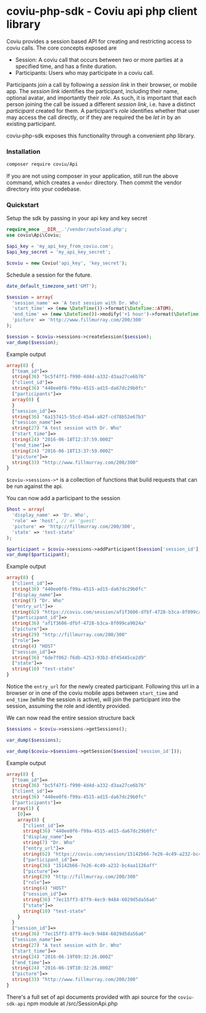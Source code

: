 coviu-php-sdk - Coviu api php client library
============================================


Coviu provides a session based API for creating and restricting access to coviu calls. The core concepts exposed are

* Session: A coviu call that occurs between two or more parties at a specified time, and has a finite duration.
* Participants: Users who may participate in a coviu call.

Participants join a call by following a _session link_ in their browser, or mobile app. The _session link_
identifies the participant, including their name, optional avatar, and importantly their _role_. As such,
it is important that each person joining the call be issued a different _session link_, i.e. have a distinct
_participant_ created for them. A participant's _role_ identifies whether that user may access the call directly,
or if they are required the be _let in_ by an existing participant.

coviu-php-sdk exposes this functionality through a convenient php library.


### Installation

```bash
composer require coviu/Api
```

If you are not using composer in your application, still run the above command, which creates a `vendor` directory. Then commit the vendor directory into your codebase.

### Quickstart

Setup the sdk by passing in your api key and key secret

```php
require_once __DIR__.'/vendor/autoload.php';
use coviu\Api\Coviu;

$api_key = 'my_api_key_from_coviu.com';
$api_key_secret = 'my_api_key_secret';

$coviu = new Coviu('api_key', 'key_secret');
```

Schedule a session for the future.

```php
date_default_timezone_set('GMT');

$session = array(
  'session_name' => 'A test session with Dr. Who',
  'start_time' => (new \DateTime())->format(\DateTime::ATOM),
  'end_time' => (new \DateTime())->modify('+1 hour')->format(\DateTime::ATOM),
  'picture' => 'http://www.fillmurray.com/200/300'
);

$session = $coviu->sessions->createSession($session);
var_dump($session);

```

Example output
```php
array(8) {
  ["team_id"]=>
  string(36) "bc5f47f1-f990-4d4d-a332-d3aa27ce6b76"
  ["client_id"]=>
  string(36) "440ee0f6-f99a-4515-ad15-da67dc29b0fc"
  ["participants"]=>
  array(0) {
  }
  ["session_id"]=>
  string(36) "6a157415-55cd-45a4-a82f-cd78b52e67b3"
  ["session_name"]=>
  string(27) "A test session with Dr. Who"
  ["start_time"]=>
  string(24) "2016-06-18T12:37:59.000Z"
  ["end_time"]=>
  string(24) "2016-06-18T13:37:59.000Z"
  ["picture"]=>
  string(33) "http://www.fillmurray.com/200/300"
}
```

`$coviu->sessions->*` is a collection of functions that build requests that can be run against the api.


You can now add a participant to the session

```php
$host = array(
  'display_name' => 'Dr. Who',
  'role' => 'host', // or 'guest'
  'picture' => 'http://fillmurray.com/200/300',
  'state' => 'test-state'
);

$participant = $coviu->sessions->addParticipant($session['session_id'], $host);
var_dump($participant);
```

Example output
```php
array(8) {
  ["client_id"]=>
  string(36) "440ee0f6-f99a-4515-ad15-da67dc29b0fc"
  ["display_name"]=>
  string(7) "Dr. Who"
  ["entry_url"]=>
  string(62) "https://coviu.com/session/af1f3606-dfbf-4728-b3ca-8f099ca9024a"
  ["participant_id"]=>
  string(36) "af1f3606-dfbf-4728-b3ca-8f099ca9024a"
  ["picture"]=>
  string(29) "http://fillmurray.com/200/300"
  ["role"]=>
  string(4) "HOST"
  ["session_id"]=>
  string(36) "6de7f062-f6db-4253-93b3-8f45445ce2d9"
  ["state"]=>
  string(10) "test-state"
}
```

Notice the `entry_url` for the newly created participant. Following this url in a browser or in one of the coviu mobile apps
between `start_time` and `end_time` (while the session is active), will join the participant into the session, assuming
the role and identity provided.


We can now read the entire session structure back
```php
$sessions = $coviu->sessions->getSessions();

var_dump($sessions);

var_dump($coviu->$sessions->getSession($session['session_id']));
```

Example output
```php
array(8) {
  ["team_id"]=>
  string(36) "bc5f47f1-f990-4d4d-a332-d3aa27ce6b76"
  ["client_id"]=>
  string(36) "440ee0f6-f99a-4515-ad15-da67dc29b0fc"
  ["participants"]=>
  array(1) {
    [0]=>
    array(8) {
      ["client_id"]=>
      string(36) "440ee0f6-f99a-4515-ad15-da67dc29b0fc"
      ["display_name"]=>
      string(7) "Dr. Who"
      ["entry_url"]=>
      string(62) "https://coviu.com/session/15142b66-7e26-4c49-a232-bc4aa1126aff"
      ["participant_id"]=>
      string(36) "15142b66-7e26-4c49-a232-bc4aa1126aff"
      ["picture"]=>
      string(29) "http://fillmurray.com/200/300"
      ["role"]=>
      string(4) "HOST"
      ["session_id"]=>
      string(36) "7ec15ff3-87f9-4ec9-9484-6029d5da56a6"
      ["state"]=>
      string(10) "test-state"
    }
  }
  ["session_id"]=>
  string(36) "7ec15ff3-87f9-4ec9-9484-6029d5da56a6"
  ["session_name"]=>
  string(27) "A test session with Dr. Who"
  ["start_time"]=>
  string(24) "2016-06-19T09:32:26.000Z"
  ["end_time"]=>
  string(24) "2016-06-19T10:32:26.000Z"
  ["picture"]=>
  string(33) "http://www.fillmurray.com/200/300"
}
```

There's a full set of api documents provided with api source for the `coviu-sdk-api` npm module at /src/SessionApi.php

